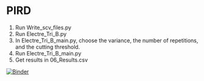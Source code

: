 # PIRD

1. Run Write_scv_files.py
2. Run Electre_Tri_B.py
3. In Electre_Tri_B_main.py, choose the variance, the number of repetitions, and the cutting threshold.
4. Run Electre_Tri_B_main.py
5. Get results in 06_Results.csv 

[![Binder](https://mybinder.org/badge_logo.svg)](https://mybinder.org/v2/gh/RoxaneVNinonG/PIRD/HEAD)
